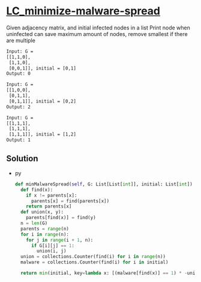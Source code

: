 # [LC_minimize-malware-spread](https://leetcode.com/problems/minimize-malware-spread)

Given adjacency matrix, and initial infected nodes in a list
Print node when uninfected can save maximum amount of nodes, remove smallest if there are multiple

```txt
Input: G =
[[1,1,0],
 [1,1,0],
 [0,0,1]], initial = [0,1]
Output: 0

Input: G =
[[1,0,0],
 [0,1,1],
 [0,1,1]], initial = [0,2]
Output: 2

Input: G =
[[1,1,1],
 [1,1,1],
 [1,1,1]], initial = [1,2]
Output: 1
```

## Solution

* py

  ```py
  def minMalwareSpread(self, G: List[List[int]], initial: List[int]) -> int:
    def find(x):
      if x != parents[x]:
        parents[x] = find(parents[x])
      return parents[x]
    def union(x, y):
      parents[find(x)] = find(y)
    n = len(G)
    parents = range(n)
    for i in range(n):
      for j in range(i + 1, n):
        if G[i][j] == 1:
          union(i, j)
    union = collections.Counter(find(i) for i in range(n))
    malware = collections.Counter(find(i) for i in initial)

    return min(initial, key=lambda x: [(malware[find(x)] == 1) * -union[find(x)], x])
  ```
